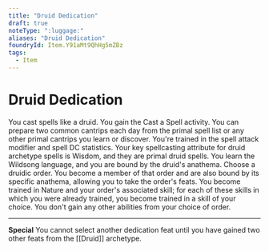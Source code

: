 ```yaml
---
title: "Druid Dedication"
draft: true
noteType: ":luggage:"
aliases: "Druid Dedication"
foundryId: Item.Y91aMt9QhHg5mZBz
tags:
  - Item
---
```


# Druid Dedication

You cast spells like a druid. You gain the Cast a Spell activity. You can prepare two common cantrips each day from the primal spell list or any other primal cantrips you learn or discover. You're trained in the spell attack modifier and spell DC statistics. Your key spellcasting attribute for druid archetype spells is Wisdom, and they are primal druid spells. You learn the Wildsong language, and you are bound by the druid's anathema. Choose a druidic order. You become a member of that order and are also bound by its specific anathema, allowing you to take the order's feats. You become trained in Nature and your order's associated skill; for each of these skills in which you were already trained, you become trained in a skill of your choice. You don't gain any other abilities from your choice of order.

* * *

**Special** You cannot select another dedication feat until you have gained two other feats from the [[Druid]] archetype.
